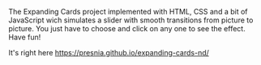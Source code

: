 The Expanding Cards project implemented with HTML, CSS and a bit of JavaScript wich simulates a slider with smooth transitions from picture to picture. You just have to choose and click on any one to see the effect. Have fun!

It's right here https://presnia.github.io/expanding-cards-nd/
